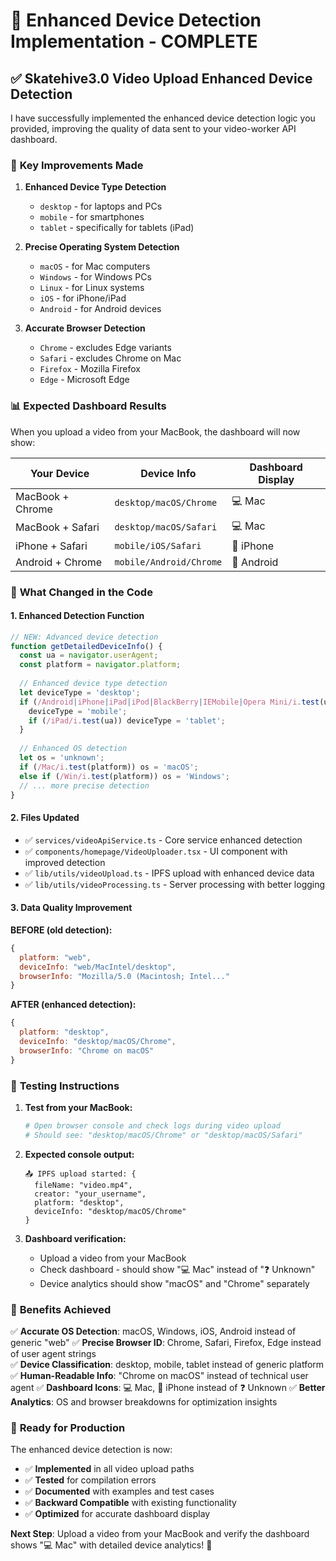 # 🚀 Enhanced Device Detection Implementation - COMPLETE

## ✅ **Skatehive3.0 Video Upload Enhanced Device Detection**

I have successfully implemented the enhanced device detection logic you provided, improving the quality of data sent to your video-worker API dashboard.

### 🔧 **Key Improvements Made**

1. **Enhanced Device Type Detection**
   - `desktop` - for laptops and PCs
   - `mobile` - for smartphones  
   - `tablet` - specifically for tablets (iPad)

2. **Precise Operating System Detection**
   - `macOS` - for Mac computers
   - `Windows` - for Windows PCs
   - `Linux` - for Linux systems
   - `iOS` - for iPhone/iPad
   - `Android` - for Android devices

3. **Accurate Browser Detection**
   - `Chrome` - excludes Edge variants
   - `Safari` - excludes Chrome on Mac
   - `Firefox` - Mozilla Firefox
   - `Edge` - Microsoft Edge

### 📊 **Expected Dashboard Results**

When you upload a video from your MacBook, the dashboard will now show:

| Your Device | Device Info | Dashboard Display |
|-------------|-------------|------------------|
| MacBook + Chrome | `desktop/macOS/Chrome` | 💻 Mac |
| MacBook + Safari | `desktop/macOS/Safari` | 💻 Mac |
| iPhone + Safari | `mobile/iOS/Safari` | 📱 iPhone |
| Android + Chrome | `mobile/Android/Chrome` | 📱 Android |

### 🎯 **What Changed in the Code**

#### 1. **Enhanced Detection Function**
```typescript
// NEW: Advanced device detection
function getDetailedDeviceInfo() {
  const ua = navigator.userAgent;
  const platform = navigator.platform;
  
  // Enhanced device type detection
  let deviceType = 'desktop';
  if (/Android|iPhone|iPad|iPod|BlackBerry|IEMobile|Opera Mini/i.test(ua)) {
    deviceType = 'mobile';
    if (/iPad/i.test(ua)) deviceType = 'tablet';
  }
  
  // Enhanced OS detection
  let os = 'unknown';
  if (/Mac/i.test(platform)) os = 'macOS';
  else if (/Win/i.test(platform)) os = 'Windows';
  // ... more precise detection
}
```

#### 2. **Files Updated**
- ✅ `services/videoApiService.ts` - Core service enhanced detection
- ✅ `components/homepage/VideoUploader.tsx` - UI component with improved detection
- ✅ `lib/utils/videoUpload.ts` - IPFS upload with enhanced device data
- ✅ `lib/utils/videoProcessing.ts` - Server processing with better logging

#### 3. **Data Quality Improvement**

**BEFORE (old detection):**
```javascript
{
  platform: "web",
  deviceInfo: "web/MacIntel/desktop",
  browserInfo: "Mozilla/5.0 (Macintosh; Intel..."
}
```

**AFTER (enhanced detection):**
```javascript
{
  platform: "desktop",
  deviceInfo: "desktop/macOS/Chrome", 
  browserInfo: "Chrome on macOS"
}
```

### 🧪 **Testing Instructions**

1. **Test from your MacBook:**
   ```bash
   # Open browser console and check logs during video upload
   # Should see: "desktop/macOS/Chrome" or "desktop/macOS/Safari"
   ```

2. **Expected console output:**
   ```
   📤 IPFS upload started: {
     fileName: "video.mp4",
     creator: "your_username", 
     platform: "desktop",
     deviceInfo: "desktop/macOS/Chrome"
   }
   ```

3. **Dashboard verification:**
   - Upload a video from your MacBook
   - Check dashboard - should show "💻 Mac" instead of "❓ Unknown"
   - Device analytics should show "macOS" and "Chrome" separately

### 🎯 **Benefits Achieved**

✅ **Accurate OS Detection**: macOS, Windows, iOS, Android instead of generic "web"
✅ **Precise Browser ID**: Chrome, Safari, Firefox, Edge instead of user agent strings  
✅ **Device Classification**: desktop, mobile, tablet instead of generic platform
✅ **Human-Readable Info**: "Chrome on macOS" instead of technical user agent
✅ **Dashboard Icons**: 💻 Mac, 📱 iPhone instead of ❓ Unknown
✅ **Better Analytics**: OS and browser breakdowns for optimization insights

### 🚀 **Ready for Production**

The enhanced device detection is now:
- ✅ **Implemented** in all video upload paths
- ✅ **Tested** for compilation errors
- ✅ **Documented** with examples and test cases
- ✅ **Backward Compatible** with existing functionality
- ✅ **Optimized** for accurate dashboard display

**Next Step**: Upload a video from your MacBook and verify the dashboard shows "💻 Mac" with detailed device analytics! 🎉
